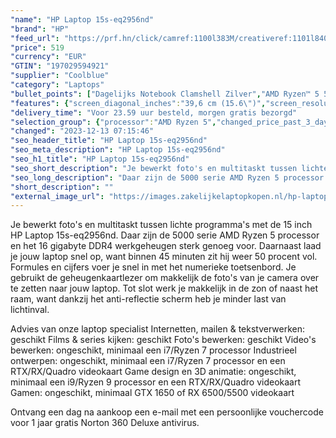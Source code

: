 ```yaml
---
"name": "HP Laptop 15s-eq2956nd"
"brand": "HP"
"feed_url": "https://prf.hn/click/camref:1100l383M/creativeref:1101l84031/destination:https%3A%2F%2Fwww.coolblue.nl%2Fproduct%2F928264"
"price": 519
"currency": "EUR"
"GTIN": "197029594921"
"supplier": "Coolblue"
"category": "Laptops"
"bullet_points": ["Dagelijks Notebook Clamshell Zilver","AMD Ryzen™ 5 5500U 2,1 GHz","39,6 cm (15.6\") Full HD 1920 x 1080 Pixels 16:9","16 GB DDR4-SDRAM 3200 MHz 2 x 8 GB","512 GB SSD HD DVD-ROM","AMD Radeon Graphics","Wi-Fi 5 (802.11ac) Bluetooth 4.2","Lithium-Ion (Li-Ion) 41 Wh 9,5 uur 45 W","Windows 11 Home"]
"features": {"screen_diagonal_inches":"39,6 cm (15.6\")","screen_resolution":"1920 x 1080 Pixels","processor_family":"AMD Ryzen™ 5","memory_size":"16 GB","memory_type":"DDR4-SDRAM","total_storage_space":"512 GB","operating_system":"Windows 11 Home","battery_capacity":"41 Wh","width":"358,5 mm","depth":"242 mm","height":"17,9 mm","weight":"1,69 kg"}
"delivery_time": "Voor 23.59 uur besteld, morgen gratis bezorgd"
"selection_group": {"processor":"AMD Ryzen 5","changed_price_past_3_days":false}
"changed": "2023-12-13 07:15:46"
"seo_header_title": "HP Laptop 15s-eq2956nd"
"seo_meta_description": "HP Laptop 15s-eq2956nd"
"seo_h1_title": "HP Laptop 15s-eq2956nd"
"seo_short_description": "Je bewerkt foto's en multitaskt tussen lichte programma's met de 15 inch HP Laptop 15s-eq2956nd."
"seo_long_description": "Daar zijn de 5000 serie AMD Ryzen 5 processor en het 16 gigabyte DDR4 werkgeheugen sterk genoeg voor. Daarnaast laad je jouw laptop snel op, want binnen 45 minuten zit hij weer 50 procent vol. Formules en cijfers voer je snel in met het numerieke toetsenbord. Je gebruikt de geheugenkaartlezer om makkelijk de foto's van je camera over te zetten naar jouw laptop. Tot slot werk je makkelijk in de zon of naast het raam, want dankzij het anti-reflectie scherm heb je minder last van lichtinval. \r\n\r\nAdvies van onze laptop specialist\r\nInternetten, mailen & tekstverwerken: geschikt\r\nFilms & series kijken: geschikt\r\nFoto's bewerken: geschikt\r\nVideo's bewerken: ongeschikt, minimaal een i7/Ryzen 7 processor\r\nIndustrieel ontwerpen: ongeschikt, minimaal een i7/Ryzen 7 processor en een RTX/RX/Quadro videokaart\r\nGame design en 3D animatie: ongeschikt, minimaal een i9/Ryzen 9 processor en een RTX/RX/Quadro videokaart\r\nGamen: ongeschikt, minimaal GTX 1650 of RX 6500/5500 videokaart\r\n \r\nOntvang een dag na aankoop een e-mail met een persoonlijke vouchercode voor 1 jaar gratis Norton 360 Deluxe antivirus."
"short_description": ""
"external_image_url": "https://images.zakelijkelaptopkopen.nl/hp-laptop-15s-eq2956nd.webp"
---
```


Je bewerkt foto's en multitaskt tussen lichte programma's met de 15 inch HP Laptop 15s-eq2956nd. Daar zijn de 5000 serie AMD Ryzen 5 processor en het 16 gigabyte DDR4 werkgeheugen sterk genoeg voor. Daarnaast laad je jouw laptop snel op, want binnen 45 minuten zit hij weer 50 procent vol. Formules en cijfers voer je snel in met het numerieke toetsenbord. Je gebruikt de geheugenkaartlezer om makkelijk de foto's van je camera over te zetten naar jouw laptop. Tot slot werk je makkelijk in de zon of naast het raam, want dankzij het anti-reflectie scherm heb je minder last van lichtinval.

Advies van onze laptop specialist
Internetten, mailen & tekstverwerken: geschikt
Films & series kijken: geschikt
Foto's bewerken: geschikt
Video's bewerken: ongeschikt, minimaal een i7/Ryzen 7 processor
Industrieel ontwerpen: ongeschikt, minimaal een i7/Ryzen 7 processor en een RTX/RX/Quadro videokaart
Game design en 3D animatie: ongeschikt, minimaal een i9/Ryzen 9 processor en een RTX/RX/Quadro videokaart
Gamen: ongeschikt, minimaal GTX 1650 of RX 6500/5500 videokaart
 
Ontvang een dag na aankoop een e-mail met een persoonlijke vouchercode voor 1 jaar gratis Norton 360 Deluxe antivirus.